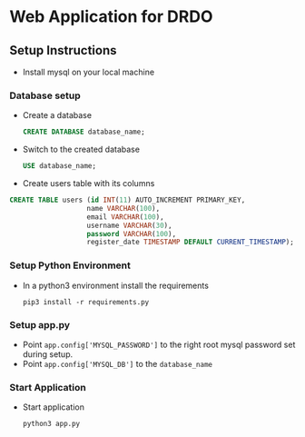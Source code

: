 # Web Application for DRDO

## Setup Instructions

 - Install mysql on your local machine
### Database setup 
 - Create a database 
    ``` sql
    CREATE DATABASE database_name;
    ```
 - Switch to the created database 
    ``` sql
    USE database_name;
    ```
 - Create users table with its columns 
 ``` sql
 CREATE TABLE users (id INT(11) AUTO_INCREMENT PRIMARY_KEY,
                    name VARCHAR(100),
                    email VARCHAR(100),
                    username VARCHAR(30),
                    password VARCHAR(100),
                    register_date TIMESTAMP DEFAULT CURRENT_TIMESTAMP);

 ```

### Setup Python Environment
 - In a python3 environment install the requirements
    ``` shell
    pip3 install -r requirements.py
    ```


### Setup app.py
 - Point `app.config['MYSQL_PASSWORD']` to  the right root mysql password set during setup.
 - Point `app.config['MYSQL_DB']` to the `database_name`
  
### Start Application
 - Start application
    ``` shell
    python3 app.py
    ```